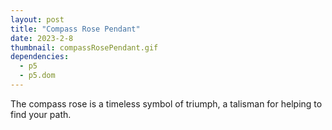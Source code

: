 ```yaml
---
layout: post
title: "Compass Rose Pendant"
date: 2023-2-8
thumbnail: compassRosePendant.gif
dependencies:
  - p5
  - p5.dom
---
```


<div id="simple-sketch-holder">
    <script type="text/javascript" src="sketch.js"></script>
</div>

The compass rose is a timeless symbol of triumph, a talisman for helping to find your path.

